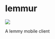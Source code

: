 # lemmur

[![](https://github.com/krawieck/lemmur/workflows/ci/badge.svg)](https://github.com/krawieck/lemmur/actions)

A lemmy mobile client
